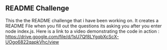 ## README Challenge
 This the the README challenge that i have been working on. It creates a README File when you fill out the questions its asking you after you enter node index.js.
 Here is a link to a video demonstrating the code in action : https://drive.google.com/file/d/1sU7Qf8LYgqbXcScX-UOgo6822qapkVhc/view
